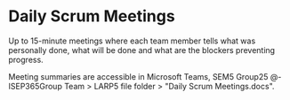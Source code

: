 # Daily Scrum Meetings #

Up to 15-minute meetings where each team member tells what was personally done, what will be done and what are the blockers preventing progress.

Meeting summaries are accessible in Microsoft Teams, SEM5 Group25 @-ISEP365Group Team > LARP5 file  folder > "Daily Scrum Meetings.docs".